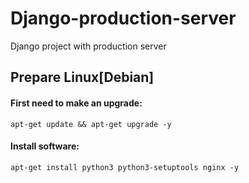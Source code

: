 # Django-production-server
Django project with production server

## Prepare Linux[Debian]
#### First need to make an upgrade:
```
apt-get update && apt-get upgrade -y
```
#### Install software:
```
apt-get install python3 python3-setuptools nginx -y
```
